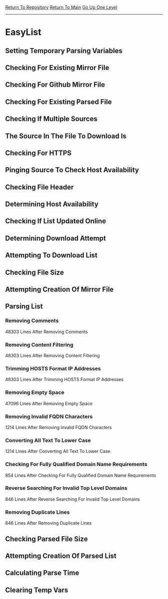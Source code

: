 [Return To Repository](https://github.com/deathbybandaid/piholeparser/)
[Return To Main](https://github.com/deathbybandaid/piholeparser/blob/master/RecentRunLogs/Mainlog.md)
[Go Up One Level](https://github.com/deathbybandaid/piholeparser/blob/master/RecentRunLogs/TopLevelScripts/30-Processing-External-Blacklists.md)
____________________________________
# EasyList
## Setting Temporary Parsing Variables
## Checking For Existing Mirror File
## Checking For Github Mirror File
## Checking For Existing Parsed File
## Checking If Multiple Sources
## The Source In The File To Download Is
## Checking For HTTPS
## Pinging Source To Check Host Availability
## Checking File Header
## Determining Host Availability
## Checking If List Updated Online
## Determining Download Attempt
## Attempting To Download List
## Checking File Size
## Attempting Creation Of Mirror File
## Parsing List
### Removing Comments
48303 Lines After Removing Comments
### Removing Content Filtering
48303 Lines After Removing Content Filtering
### Trimming HOSTS Format IP Addresses
48303 Lines After Trimming HOSTS Format IP Addresses
### Removing Empty Space
47096 Lines After Removing Empty Space
### Removing Invalid FQDN Characters
1214 Lines After Removing Invalid FQDN Characters
### Converting All Text To Lower Case
1214 Lines After Converting All Text To Lower Case
### Checking For Fully Qualified Domain Name Requirements
854 Lines After Checking For Fully Qualified Domain Name Requirements
### Reverse Searching For Invalid Top Level Domains
846 Lines After Reverse Searching For Invalid Top Level Domains
### Removing Duplicate Lines
846 Lines After Removing Duplicate Lines
## Checking Parsed File Size
## Attempting Creation Of Parsed List
## Calculating Parse Time
## Clearing Temp Vars
